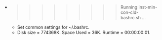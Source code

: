 * >>>>>>>>> Running inst-min-con-cld-bashrc.sh ...
  * Set common settings for ~/.bashrc.
  * Disk size = 774368K. Space Used = 36K. Runtime = 00:00:00:01.
